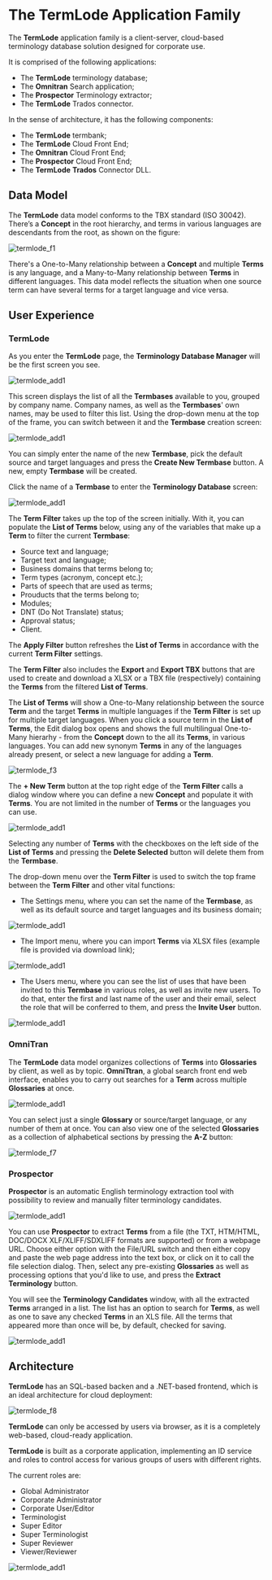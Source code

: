 # The TermLode Application Family

The **TermLode** application family is a client-server, cloud-based terminology database solution designed for corporate use.

It is comprised of the following applications:

- The **TermLode** terminology database;
- The **Omnitran** Search application;
- The **Prospector** Terminology extractor;
- The **TermLode** Trados connector.

In the sense of architecture, it has the following components:

- The **TermLode** termbank;
- The **TermLode** Cloud Front End;
- The **Omnitran** Cloud Front End;
- The **Prospector** Cloud Front End;
- The **TermLode** **Trados** Connector DLL.

## Data Model

The **TermLode** data model conforms to the TBX standard (ISO 30042). There’s a **Concept** in the root hierarchy, and terms in various languages are descendants from the root, as shown on the figure:

![termlode_f1](termlode_f1.png)

There's a One-to-Many relationship between a **Concept** and multiple **Terms** is any language, and a Many-to-Many relationship between **Terms** in different languages. This data model reflects the situation when one source term can have several terms for a target language and vice versa.

## User Experience

### TermLode

As you enter the **TermLode** page, the **Terminology Database Manager** will be the first screen you see. 

![termlode_add1](termlode_add_1.png)

This screen displays the list of all the **Termbases** available to you, grouped by company name. Company names, as well as the **Termbases**' own names, may be used to filter this list. Using the drop-down menu at the top of the frame, you can switch between it and the **Termbase** creation screen:

![termlode_add1](termlode_add_2.png)

You can simply enter the name of the new **Termbase**, pick the default source and target languages and press the **Create New Termbase** button. A new, empty **Termbase** will be created.

Click the name of a **Termbase** to enter the **Terminology Database** screen:

![termlode_add1](termlode_add_3.png)

The **Term Filter** takes up the top of the screen initially. With it, you can populate the **List of Terms** below, using any of the variables that make up a **Term** to filter the current **Termbase**:

- Source text and language;
- Target text and language;
- Business domains that terms belong to;
- Term types (acronym, concept etc.);
- Parts of speech that are used as terms;
- Prouducts that the terms belong to;
- Modules;
- DNT (Do Not Translate) status;
- Approval status;
- Client.

The **Apply Filter** button refreshes the **List of Terms** in accordance with the current **Term Filter** settings.

The **Term Filter** also includes the **Export** and **Export TBX** buttons that are used to create and download a XLSX or a TBX file (respectively) containing the **Terms** from the filtered **List of Terms**.

The **List of Terms** will show a One-to-Many relationship between the source **Term** and the target **Terms** in multiple languages if the **Term Filter**  is set up for multiple target languages. When you click a source term in the **List of Terms**, the Edit dialog box opens and shows the full multilingual One-to-Many hierarhy - from the **Concept** down to the all its **Terms**, in various languages. You can add new synonym **Terms** in any of the languages already present, or select a new language for adding a **Term**.

![termlode_f3](termlode_f3.png)

The **+ New Term** button at the top right edge of the **Term Filter** calls a dialog window where you can define a new **Concept** and populate it with **Terms**. You are not limited in the number of **Terms** or the languages you can use.

![termlode_add1](termlode_add_7.png)

Selecting any number of **Terms** with the checkboxes on the left side of the **List of Terms** and pressing the **Delete Selected** button will delete them from the **Termbase**.

The drop-down menu over the **Term Filter** is used to switch the top frame between the **Term Filter** and other vital functions:

- The Settings menu, where you can set the name of the **Termbase**, as well as its default source and target languages and its business domain;

![termlode_add1](termlode_add_4.png)

- The Import menu, where you can import **Terms** via XLSX files (example file is provided via download link);

![termlode_add1](termlode_add_5.png)

- The Users menu, where you can see the list of uses that have been invited to this **Termbase** in various roles, as well as invite new users. To do that, enter the first and last name of the user and their email, select the role that will be conferred to them, and press the **Invite User** button.

![termlode_add1](termlode_add_6.png)


### OmniTran

The **TermLode** data model organizes collections of **Terms** into **Glossaries** by client, as well as by topic. **OmniTtran**, a global search front end web interface, enables you to carry out searches for a **Term** across multiple **Glossaries** at once.

![termlode_add1](termlode_add_8.png)

You can select just a single **Glossary** or source/target language, or any number of them at once. You can also view one of the selected **Glossaries** as a collection of alphabetical sections by pressing the **A-Z** button:

![termlode_f7](termlode_f7.png)

### Prospector

**Prospector** is an automatic English terminology extraction tool with possibility to review and manually filter terminology candidates.

![termlode_add1](termlode_add_9.png)

You can use **Prospector** to extract **Terms** from a file (the TXT, HTM/HTML, DOC/DOCX XLF/XLIFF/SDXLIFF formats are supported) or from a webpage URL. Choose either option with the File/URL switch and then either copy and paste the web page address into the text box, or click on it to call the file selection dialog. Then, select any pre-existing **Glossaries** as well as processing options that you'd like to use, and press the **Extract Terminology** button.

You will see the **Terminology Candidates** window, with all the extracted **Terms** arranged in a list. The list has an option to search for **Terms**, as well as one to save any checked **Terms** in an XLS file. All the terms that appeared more than once will be, by default, checked for saving.

![termlode_add1](termlode_add_10.png)

## Architecture

**TermLode** has an SQL-based backen and a .NET-based frontend, which is an ideal architecture for cloud deployment:

![termlode_f8](termlode_f8.png)

**TermLode** can only be accessed by users via browser, as it is a completely web-based, cloud-ready application.

**TermLode** is built as a corporate application, implementing an ID service and roles to control access for various groups of users with different rights. 

The current roles are:

- Global Administrator
- Corporate Administrator
- Corporate User/Editor
- Terminologist
- Super Editor
- Super Terminologist
- Super Reviewer
- Viewer/Reviewer

![termlode_add1](termlode_add_11.png)